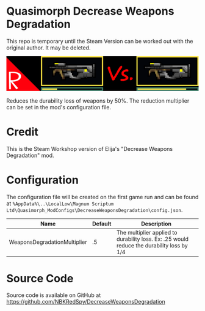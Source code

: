 # Quasimorph Decrease Weapons Degradation

This repo is temporary until the Steam Version can be worked out with the original author.  It may be deleted.

![thumbnail icon](media/thumbnail.png)

Reduces the durability loss of weapons by 50%.  The reduction multiplier can be set in the mod's configuration file.

# Credit

This is the Steam Workshop version of Elija's "Decrease Weapons Degradation" mod.

# Configuration

The configuration file will be created on the first game run and can be found at `%AppData%\..\LocalLow\Magnum Scriptum Ltd\Quasimorph_ModConfigs\DecreaseWeaponsDegradation\config.json`.

|Name|Default|Description|
|--|--|--|
|WeaponsDegradationMultiplier|.5|The multiplier applied to durability loss.  Ex:  .25 would reduce the durability loss by 1/4|

# Source Code
Source code is available on GitHub at https://github.com/NBKRedSpy/DecreaseWeaponsDegradation
